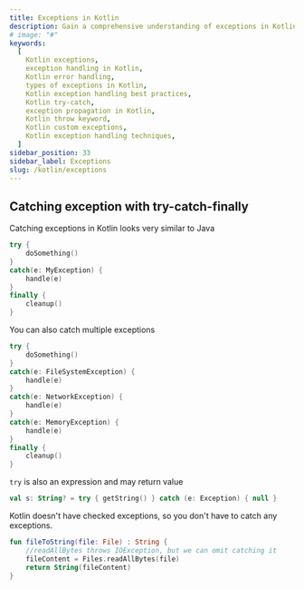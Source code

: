 ```yaml
---
title: Exceptions in Kotlin
description: Gain a comprehensive understanding of exceptions in Kotlin through this informative guide. Learn about the importance of handling exceptions, explore the different types of exceptions in Kotlin, and discover best practices for effective exception handling. Whether you're a beginner or an experienced Kotlin developer, this guide will equip you with the knowledge and skills to write robust and error-free code
# image: "#"
keywords:
  [
    Kotlin exceptions,
    exception handling in Kotlin,
    Kotlin error handling,
    types of exceptions in Kotlin,
    Kotlin exception handling best practices,
    Kotlin try-catch,
    exception propagation in Kotlin,
    Kotlin throw keyword,
    Kotlin custom exceptions,
    Kotlin exception handling techniques,
  ]
sidebar_position: 33
sidebar_label: Exceptions
slug: /kotlin/exceptions
---
```


## Catching exception with try-catch-finally

Catching exceptions in Kotlin looks very similar to Java

```kotlin
try {
    doSomething()
}
catch(e: MyException) {
    handle(e)
}
finally {
    cleanup()
}
```

You can also catch multiple exceptions

```kotlin
try {
    doSomething()
}
catch(e: FileSystemException) {
    handle(e)
}
catch(e: NetworkException) {
    handle(e)
}
catch(e: MemoryException) {
    handle(e)
}
finally {
    cleanup()
}
```

`try` is also an expression and may return value

```kotlin
val s: String? = try { getString() } catch (e: Exception) { null }
```

Kotlin doesn't have checked exceptions, so you don't have to catch any exceptions.

```kotlin
fun fileToString(file: File) : String {
    //readAllBytes throws IOException, but we can omit catching it
    fileContent = Files.readAllBytes(file)
    return String(fileContent)
}
```
